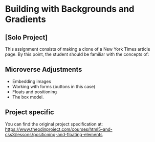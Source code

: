 # Building with Backgrounds and Gradients

## [Solo Project]

This assignment consists of making a clone of a New York Times article page. By this point, the student should be familiar with the concepts of:

## Microverse Adjustments

* Embedding images
* Working with forms (buttons in this case)
* Floats and positioning
* The box model.

## Project specific

You can find the original project specification at: https://www.theodinproject.com/courses/html5-and-css3/lessons/positioning-and-floating-elements
